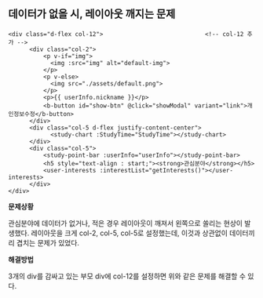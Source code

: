 ## 데이터가 없을 시, 레이아웃 깨지는 문제

```vue
<div class="d-flex col-12">                             <!-- col-12 추가 -->
      <div class="col-2">
          <p v-if="img">
            <img :src="img" alt="default-img">
          </p>
          <p v-else>
            <img src="./assets/default.png">
          </p>
          <p>{{ userInfo.nickname }}</p>
          <b-button id="show-btn" @click="showModal" variant="link">개인정보수정</b-button>
      </div>
      <div class="col-5 d-flex justify-content-center">
        	<study-chart :StudyTime="StudyTime"></study-chart>
      </div>
      <div class="col-5">
          <study-point-bar :userInfo="userInfo"></study-point-bar>
          <h5 style="text-align : start;"><strong>관심분야</strong></h5>
          <user-interests :interestList="getInterests()"></user-interests>
      </div>
</div>
```

**문제상황**

관심분야에 데이터가 없거나, 적은 경우 레이아웃이 깨져서 왼쪽으로 쏠리는 현상이 발생했다. 레이아웃을 크게 col-2, col-5, col-5로 설정했는데, 이것과 상관없이 데이터끼리 겹치는 문제가 있었다.



**해결방법**

3개의 div를 감싸고 있는 부모 div에 col-12를 설정하면 위와 같은 문제를 해결할 수 있다.